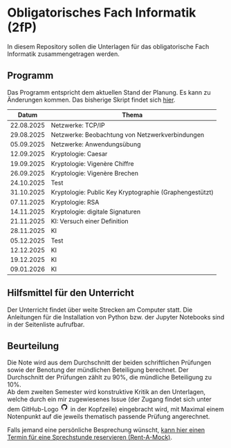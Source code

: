 # Obligatorisches Fach Informatik (2fP)

In diesem Repository sollen die Unterlagen für das obligatorische Fach Informatik zusammengetragen werden.

## Programm

Das Programm entspricht dem aktuellen Stand der Planung. Es kann zu
Änderungen kommen. Das bisherige Skript findet sich 
[hier](https://i-fp-24-28.github.io/Skript/).


| Datum | Thema |
| ----- | ----- |
| 22.08.2025 | Netzwerke: TCP/IP |
| 29.08.2025 | Netzwerke: Beobachtung von Netzwerkverbindungen |
| 05.09.2025 | Netzwerke: Anwendungsübung |
| 12.09.2025 | Kryptologie: Caesar |
| 19.09.2025 | Kryptologie: Vigenère Chiffre |
| 26.09.2025 | Kryptologie: Vigenère Brechen |
| 24.10.2025 | Test |
| 31.10.2025 | Kryptologie: Public Key Kryptographie (Graphengestützt) |
| 07.11.2025 | Kryptologie: RSA |
| 14.11.2025 | Kryptologie: digitale Signaturen |
| 21.11.2025 | KI: Versuch einer Definition |
| 28.11.2025 | KI |
| 05.12.2025 | Test |
| 12.12.2025 | KI |
| 19.12.2025 | KI |
| 09.01.2026 | KI |


## Hilfsmittel für den Unterricht

Der Unterricht findet über weite Strecken am Computer statt. Die Anleitungen
für die Installation von Python bzw. der Jupyter Notebooks sind in der
Seitenliste aufrufbar.


## Beurteilung

Die Note wird aus dem Durchschnitt der beiden schriftlichen Prüfungen
sowie der Benotung der mündlichen Beteiligung berechnet. Der
Durchschnitt der Prüfungen zählt zu 90%, die mündliche Beteiligung zu
10%.  
Ab dem zweiten Semester wird konstruktive Kritik an den Unterlagen,
welche durch ein mir zugewiesenes Issue (der Zugang findet sich unter dem
GitHub-Logo
![](octocat_klein.png) 
in der Kopfzeile) eingebracht wird, mit Maximal einem
Notenpunkt auf die jeweils thematisch passende Prüfung angerechnet.

Falls jemand eine persönliche Besprechung wünscht, 
<a href="https://calendar.app.google/TBieKp3kHCLc9tQDA" target="_blank">
kann hier einen Termin für eine Sprechstunde reservieren
(Rent-A-Mock)</a>.